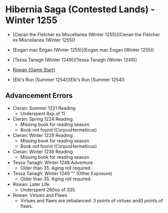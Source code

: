 # Hibernia Saga (Contested Lands) - Winter 1255

+ [Cieran the Fletcher ex Miscellanea (Winter 1255)](Cieran the Fletcher ex Miscellanea (Winter 1255))
+ [Eogan mac Eogan (Winter 1255)](Eogan mac Eogan (Winter 1255))
+ [Tessa Tanagh (Winter 1249)](Tessa Tanagh (Winter 1249))
+ [Rowan (Game Start)](Rowan (Game Start))

+ [Elk's Run (Summer 1254)](Elk's Run (Summer 1254))

## Advancement Errors

+ Cieran: Summer 1221 Reading
    + Underspent 8xp of 11.
+ Cieran: Spring 1224 Reading
    + Missing book for reading season
    + Book not found (CorpusHermeticus)
+ Cieran: Winter 1229 Reading
    + Missing book for reading season
    + Book not found (CorpusHermeticus)
+ Cieran: Winter 1239 Reading
    + Missing book for reading season
+ Tessa Tanagh: Winter 1248 Adventure
    + Older than 35. Aging roll required.
+ Tessa Tanagh: Winter 1249 "" (Other Exposure)
    + Older than 35. Aging roll required.
+ Rowan: Later Life
    + Underspent 260xp of 335.
+ Rowan: Virtues and Flaws
    + Virtues and flaws are imbalanced: 3 points of virtues and0 points of flaws.
